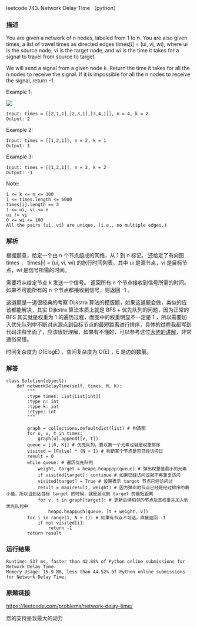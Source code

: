 leetcode 743. Network Delay Time （python）




### 描述

You are given a network of n nodes, labeled from 1 to n. You are also given times, a list of travel times as directed edges times[i] = (ui, vi, wi), where ui is the source node, vi is the target node, and wi is the time it takes for a signal to travel from source to target.

We will send a signal from a given node k. Return the time it takes for all the n nodes to receive the signal. If it is impossible for all the n nodes to receive the signal, return -1.





Example 1:

![](https://assets.leetcode.com/uploads/2019/05/23/931_example_1.png)

	Input: times = [[2,1,1],[2,3,1],[3,4,1]], n = 4, k = 2
	Output: 2

	
Example 2:

	Input: times = [[1,2,1]], n = 2, k = 1
	Output: 1


Example 3:

	Input: times = [[1,2,1]], n = 2, k = 2
	Output: -1

	



Note:

	1 <= k <= n <= 100
	1 <= times.length <= 6000
	times[i].length == 3
	1 <= ui, vi <= n
	ui != vi
	0 <= wi <= 100
	All the pairs (ui, vi) are unique. (i.e., no multiple edges.)


### 解析

根据题意，给定一个由 n 个节点组成的网络，从 1 到 n 标记。 还给定了有向图 times ， times[i] = (ui, vi, wi) 的旅行时间列表，其中 ui 是源节点，vi 是目标节点，wi 是信号所需的时间。

需要将从给定节点 k 发送一个信号。 返回所有 n 个节点接收到信号所需的时间。 如果不可能所有的 n 个节点都接收到信号，则返回 -1 。


这道题是一道很经典的考察 Dijkstra 算法的模版题，如果这道题会做，类似的应该都能解决，其实 Dijkstra 算法本质上就是 BFS + 优先队列的问题，因为正常的 BFS 其实就是权重为 1 的遍历过程，而图中的权重明显不一定是 1 ，所以需要加入优先队列中不断对从源点到目标节点的最短距离进行排序，具体的过程我都写到代码注释里面了，应该很好理解，如果有不懂的，可以参考这位[大佬的讲解](https://www.bilibili.com/video/BV12f4y1z7PM?spm_id_from=333.999.0.0)，非常通俗易懂。

时间复杂度为 O(ElogE) ，空间复杂度为 O(E) ，E 是边的数量。

### 解答
				

	class Solution(object):
	    def networkDelayTime(self, times, N, K):
	        """
	        :type times: List[List[int]]
	        :type n: int
	        :type k: int
	        :rtype: int
	        """
	        
	        graph = collections.defaultdict(list) # 构造图
	        for u, v, t in times: 
	            graph[u].append([v, t])
	        queue = [[0, K]] # 优先队列，要以第一个元素也就是权重排序
	        visited = [False] * (N + 1) # 判断某个节点是否已经访问过
	        result = 0
	        while queue: # 遍历优先队列
	            weight, target = heapq.heappop(queue) # 弹出权重值最小的元素
	            if visited[target]: continue # 如果已经访问过就不再重复访问
	            visited[target] = True # 设置表示 target 节点已经访问过
	            result = max(result, weight) # 因为弹出的节点已经是经过排序的最小值，所以当到达目标 target 的时候，就是源点到 target 的最短距离
	            for v, t in graph[target]: # 更新后续相邻的节点及其权重并加入到优先队列中
	                heapq.heappush(queue, [t + weight, v])
	        for i in range(1, N + 1): # 如果有节点不可达，直接返回 -1
	            if not visited[i]:
	                return -1
	        return result
            	      
			
### 运行结果


	Runtime: 537 ms, faster than 42.88% of Python online submissions for Network Delay Time.
	Memory Usage: 15.9 MB, less than 44.52% of Python online submissions for Network Delay Time.

### 原题链接



https://leetcode.com/problems/network-delay-time/


您的支持是我最大的动力
